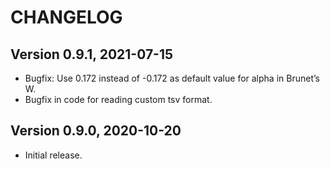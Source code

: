 # CHANGELOG

## Version 0.9.1, 2021-07-15

  - Bugfix: Use 0.172 instead of -0.172 as default value for alpha in
    Brunet’s W.
  - Bugfix in code for reading custom tsv format.

## Version 0.9.0, 2020-10-20

  - Initial release.
